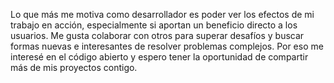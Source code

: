 
Lo que más me motiva como desarrollador es poder ver los efectos de mi trabajo en acción, especialmente si aportan un beneficio directo a los usuarios. Me gusta colaborar con otros para superar desafíos y buscar formas nuevas e interesantes de resolver problemas complejos. Por eso me interesé en el código abierto y espero tener la oportunidad de compartir más de mis proyectos contigo.

